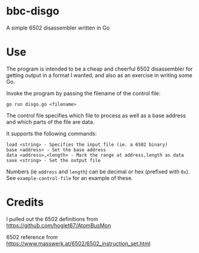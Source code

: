 # bbc-disgo
A simple 6502 disassembler written in Go

# Use
The program is intended to be a cheap and cheerful 6502 disassembler for getting output in a format I wanted, and also as an exercise in writing some Go.

Invoke the program by passing the filename of the control file:

````
go run disgo.go <filename>
````

The control file specifies which file to process as well as a base address and which parts of the file are data.

It supports the following commands:

````
load <string> - Specifies the input file (ie. a 6502 binary)
base <address> - Set the base address
data <address>,<length> - Mark the range at address,length as data
save <string> - Set the output file
````

Numbers (ie `address` and `length`) can be decimal or hex (prefixed with `0x`).  See `example-control-file` for an example of these.

# Credits
I pulled out the 6502 definitions from https://github.com/hoglet67/AtomBusMon

6502 reference from https://www.masswerk.at/6502/6502_instruction_set.html
